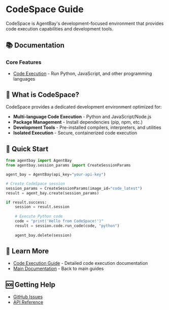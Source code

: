 # CodeSpace Guide

CodeSpace is AgentBay's development-focused environment that provides code execution capabilities and development tools.

## 📚 Documentation

### Core Features
- [Code Execution](code-execution.md) - Run Python, JavaScript, and other programming languages

## 🎯 What is CodeSpace?

CodeSpace provides a dedicated development environment optimized for:

- **Multi-language Code Execution** - Python and JavaScript/Node.js
- **Package Management** - Install dependencies (pip, npm, etc.)
- **Development Tools** - Pre-installed compilers, interpreters, and utilities
- **Isolated Execution** - Secure, containerized code execution

## 🚀 Quick Start

```python
from agentbay import AgentBay
from agentbay.session_params import CreateSessionParams

agent_bay = AgentBay(api_key="your-api-key")

# Create CodeSpace session
session_params = CreateSessionParams(image_id="code_latest")
result = agent_bay.create(session_params)

if result.success:
    session = result.session
    
    # Execute Python code
    code = "print('Hello from CodeSpace!')"
    result = session.code.run_code(code, "python")
    
    agent_bay.delete(session)
```

## 📖 Learn More

- [Code Execution Guide](code-execution.md) - Detailed code execution documentation
- [Main Documentation](../README.md) - Back to main guides

## 🆘 Getting Help

- [GitHub Issues](https://github.com/aliyun/wuying-agentbay-sdk/issues)
- [API Reference](../../api-reference.md)
